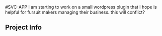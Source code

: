 #SVC-APP
I am starting to work on a small wordpress plugin that I hope is helpful
for fursuit makers managing their business.
this will conflict?

## Project Info


